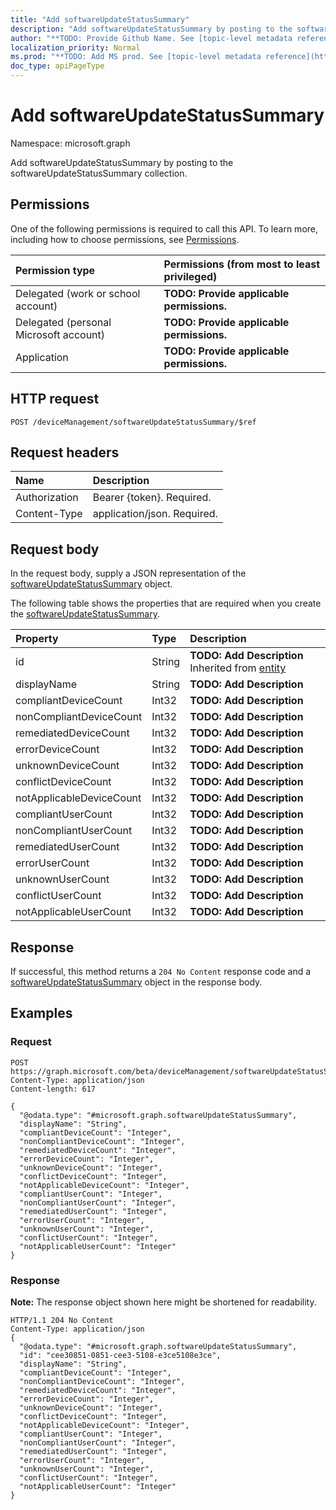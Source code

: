 ```yaml
---
title: "Add softwareUpdateStatusSummary"
description: "Add softwareUpdateStatusSummary by posting to the softwareUpdateStatusSummary collection."
author: "**TODO: Provide Github Name. See [topic-level metadata reference](https://msgo.azurewebsites.net/add/document/guidelines/metadata.html#topic-level-metadata)**"
localization_priority: Normal
ms.prod: "**TODO: Add MS prod. See [topic-level metadata reference](https://msgo.azurewebsites.net/add/document/guidelines/metadata.html#topic-level-metadata)**"
doc_type: apiPageType
---
```


# Add softwareUpdateStatusSummary

Namespace: microsoft.graph

Add softwareUpdateStatusSummary by posting to the softwareUpdateStatusSummary collection.

## Permissions
One of the following permissions is required to call this API. To learn more, including how to choose permissions, see [Permissions](/concepts/permissions-reference.md).

|Permission type|Permissions (from most to least privileged)|
|:---|:---|
|Delegated (work or school account)|**TODO: Provide applicable permissions.**|
|Delegated (personal Microsoft account)|**TODO: Provide applicable permissions.**|
|Application|**TODO: Provide applicable permissions.**|

## HTTP request

<!-- {
  "blockType": "ignored"
}
-->
``` http
POST /deviceManagement/softwareUpdateStatusSummary/$ref
```

## Request headers
|Name|Description|
|:---|:---|
|Authorization|Bearer {token}. Required.|
|Content-Type|application/json. Required.|

## Request body
In the request body, supply a JSON representation of the [softwareUpdateStatusSummary](../resources/softwareupdatestatussummary.md) object.

The following table shows the properties that are required when you create the [softwareUpdateStatusSummary](../resources/softwareupdatestatussummary.md).

|Property|Type|Description|
|:---|:---|:---|
|id|String|**TODO: Add Description** Inherited from [entity](../resources/entity.md)|
|displayName|String|**TODO: Add Description**|
|compliantDeviceCount|Int32|**TODO: Add Description**|
|nonCompliantDeviceCount|Int32|**TODO: Add Description**|
|remediatedDeviceCount|Int32|**TODO: Add Description**|
|errorDeviceCount|Int32|**TODO: Add Description**|
|unknownDeviceCount|Int32|**TODO: Add Description**|
|conflictDeviceCount|Int32|**TODO: Add Description**|
|notApplicableDeviceCount|Int32|**TODO: Add Description**|
|compliantUserCount|Int32|**TODO: Add Description**|
|nonCompliantUserCount|Int32|**TODO: Add Description**|
|remediatedUserCount|Int32|**TODO: Add Description**|
|errorUserCount|Int32|**TODO: Add Description**|
|unknownUserCount|Int32|**TODO: Add Description**|
|conflictUserCount|Int32|**TODO: Add Description**|
|notApplicableUserCount|Int32|**TODO: Add Description**|



## Response

If successful, this method returns a `204 No Content` response code and a [softwareUpdateStatusSummary](../resources/softwareupdatestatussummary.md) object in the response body.

## Examples

### Request
<!-- {
  "blockType": "request",
  "name": "create_softwareupdatestatussummary_from_"
}
-->
``` http
POST https://graph.microsoft.com/beta/deviceManagement/softwareUpdateStatusSummary/$ref
Content-Type: application/json
Content-length: 617

{
  "@odata.type": "#microsoft.graph.softwareUpdateStatusSummary",
  "displayName": "String",
  "compliantDeviceCount": "Integer",
  "nonCompliantDeviceCount": "Integer",
  "remediatedDeviceCount": "Integer",
  "errorDeviceCount": "Integer",
  "unknownDeviceCount": "Integer",
  "conflictDeviceCount": "Integer",
  "notApplicableDeviceCount": "Integer",
  "compliantUserCount": "Integer",
  "nonCompliantUserCount": "Integer",
  "remediatedUserCount": "Integer",
  "errorUserCount": "Integer",
  "unknownUserCount": "Integer",
  "conflictUserCount": "Integer",
  "notApplicableUserCount": "Integer"
}
```

### Response
**Note:** The response object shown here might be shortened for readability.
<!-- {
  "blockType": "response",
  "truncated": true,
  "@odata.type": "microsoft.graph.softwareupdatestatussummary"
}
-->
``` http
HTTP/1.1 204 No Content
Content-Type: application/json
{
  "@odata.type": "#microsoft.graph.softwareUpdateStatusSummary",
  "id": "cee30851-0851-cee3-5108-e3ce5108e3ce",
  "displayName": "String",
  "compliantDeviceCount": "Integer",
  "nonCompliantDeviceCount": "Integer",
  "remediatedDeviceCount": "Integer",
  "errorDeviceCount": "Integer",
  "unknownDeviceCount": "Integer",
  "conflictDeviceCount": "Integer",
  "notApplicableDeviceCount": "Integer",
  "compliantUserCount": "Integer",
  "nonCompliantUserCount": "Integer",
  "remediatedUserCount": "Integer",
  "errorUserCount": "Integer",
  "unknownUserCount": "Integer",
  "conflictUserCount": "Integer",
  "notApplicableUserCount": "Integer"
}
```


